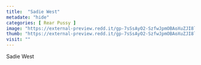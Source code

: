 ```yaml
---
title:  "Sadie West"
metadate: "hide"
categories: [ Rear Pussy ]
image: "https://external-preview.redd.it/gp-7sSsAyO2-SzfwJpmOBAoXuZJI8lGFH0sk1MTbpf4.jpg?auto=webp&s=a59dca78137837cef3d1328a9675fccd78ffb988"
thumb: "https://external-preview.redd.it/gp-7sSsAyO2-SzfwJpmOBAoXuZJI8lGFH0sk1MTbpf4.jpg?width=1080&crop=smart&auto=webp&s=3be53914044cfaa44f13741a8ef0fdeb4ef6d74c"
visit: ""
---
```

Sadie West
